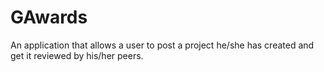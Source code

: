 # GAwards
An application that allows a user to post a project he/she has created and get it reviewed by his/her peers.
